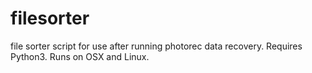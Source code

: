 # filesorter
file sorter script for use after running photorec data recovery. Requires Python3. Runs on OSX and Linux.
